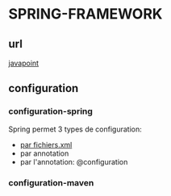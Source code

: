 # SPRING-FRAMEWORK

## url
[javapoint](https://www.javatpoint.com/spring-tutorial)

## configuration
### configuration-spring
Spring permet 3 types de configuration:
* [par fichiers.xml](https://github.com/grouault/spring-tutorial/blob/master/spring-contexte/notes/configuration.xml.md)
* par annotation
* par l'annotation: @configuration
### configuration-maven
